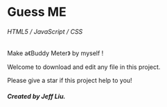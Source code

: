# Guess ME

###### HTML5 / JavaScript / CSS

Make a《Buddy Meter》 by myself !  

Welcome to download and edit any file in this project.

Please give a star if this project help to you!

##### Created by Jeff Liu.
